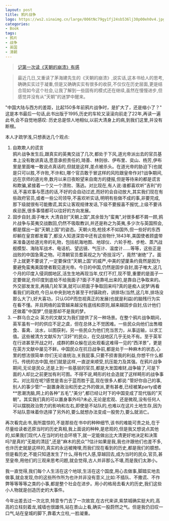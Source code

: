 ```yaml
---
layout: post
title: 鸦片战争
logo: https://ws2.sinaimg.cn/large/006tNc79gy1fj24sb536lj30p00eh0v4.jpg
categories:
- Book
tags:
- 鸦片
- 战争
- 英国
- 清朝
---
```


> [记第一次读《天朝的崩溃》有感](https://luolinjia.com/cn/2013/11/Qing-Dynasty/)

> 最近几日,又重读了茅海建先生的《天朝的崩溃》,说实话,这本书给人的思考,确确实实过于凝重,但是又确确实实有很多的收获,不仅仅在历史层面,更是结合现如今这个社会,让我了解到一些固有的模式还在继续,虽然在慢慢进步,但感觉并没有从"天朝"的迷梦中醒来。

"中国大陆与西方的差距，比起150多年前鸦片战争时，是扩大了，还是缩小了？" 这是本书最后一句话,此书出版于1995,历史的车轮又滚滚向前走了22年,再读一遍此书,会不自觉地感叹: 历史总是惊人地相似,以前大清身上的病,到我们这里,并没有断根。

本人才疏学浅,只想表达几个观点:

1. 自欺欺人的谎言    
鸦片战争发生后,跟真实的英夷交战了几次,都处于下风,道光帝派出去的官员基本上没有敢讲真话,愿意承担责任的,琦善、林则徐、伊布里、奕山、杨芳,伊布里是里面唯一敢说点真话的,但就是这样,差点被杀头。在道光帝的胁迫下(也就是只可以胜,不许败,不许和),哪个官员敢于冒这样的风险跟皇帝作对?战争期间,远在京师的道光帝,数月以来日夜盼望来自南方的捷报,但是等待来的都是谎言和欺骗,紧接着一个又一个溃败、落逃。对比现在,有人说:谁都喜欢听"吉利"的话,不喜欢事与愿违的话,不好的会自动过滤,而好的会自动放大,其实我们现在有些政府官员,或者一些公司领导,不喜欢听实话,明明有些做不成的事,非要完成,那下级就很有可能撒谎,其实让客观规律发话,下级不要报喜不报忧,上级不要讳疾忌医,很多事情都可以往好的方向发展。
2. 固步自封,面子唯大
大清自封"天朝上国",其余皆为"蛮夷",对很多都不屑一顾,鸦片战争与英夷交战数回,仍然不吸取教训,并还是称之为英夷,多少次与英国照会,都是摆出一副"天朝上国"的姿态。天朝火炮,枪技术不如国外,但一些好的东西却躺在皇宫都发霉了,都没人知道深宫中还有这些物什,1843年,美国使者顾盛带来准备送给道光帝的礼物，包括航海地图、地球仪、六轮手枪、步枪、蒸汽战舰模型、海陆军战术、电话机、望远镜、气压计、温度计......等等，这些正是战败的中国急需之物。可清朝官员耆英视之为“奇技淫巧”，竟然“谢绝”了。面子上就更不要说了,一定要保住"天朝上国"的威严,中美的望厦条约竟然是因为要避免蛮夷美国使者觐见道光帝。今日的中国,仍然是固步自封,面子唯大,这几个月的印度入侵洞朗地区,活生生地再现当年,仗打不打,现不管,重要的是面子一定要做足,你印度到底给不给我面子?面子不是靠吼出来的,是靠自己争取来的。外交部发发言,再搞几轮军演,就可以把面子争取回来吗?真的是痴人说梦!再看看我们的政府,今日从中央到地方甚至于村镇政府，讲排场(当然,这几年,排场没那么大了),好大喜功，只认GDP而忽视真正的发展(也就是利益)的脑残行为实在看不懂。并且网络的监管越来越没有底线和原则,越来越固步自封,估计他们还做着"中国梦",但是那却不是我的梦。
3. 一群乌合之众
英方的文献又为我们提供了另一种场景。在整个鸦片战争期间，英军虽有一时的供应不足之虞，但在总体上不觉困难。一些民众向他们出售粮食、畜禽、淡水，以图获利，另一些民众为他们充当苦力，从事运输，以求工值。这些被清方文献斥为“汉奸”的民众，在交战地区几乎无处不有。至于英军在行进甚至开战之时，成群的群众躲在远处观看这难得一见的“西洋景”，更是在英方文献中屡见不鲜。中国民众在抗日战争前,都是处于一种麻木的状态,心里的想法很简单:你们无论谁统治,关我屁事,只要不损害我的利益,你想干什么都行。传统的古中国,他们就是这样,一直逆来顺受,抗压能力及其强。在鸦片战争期间,无论是民众,还是上到一些基层的官员,都是大发国难财,战争输了,可是下面的人却比之前更加有利可图。不得不说,畸形的社会造就了这样畸形的战争事实。对比现在呢?感觉是青出于蓝而胜于蓝,现在很多人都说:"管好你自己的事,别人的事少管!"一副置身政治和历史之外的做派,更有甚者,已经被某party或者**思潮洗脑,网上的各种"五毛","美分",都已经让时下的中国变成了现代版的"天朝"。其实我们真的可以置身事外吗?未必,无论是宏观、还是微观,没有任何人可以摆脱政治势力的影响和左右,即使是不站队的,也难以在这片土地生存,因为不站队意味着你选择了另外的,要么就想办法变成一股势力,要么就消亡。

再次看完此书,我所震惊的,不是那些在书中的种种细节,该书的难能可贵之处,在于尽量给读者还原当时的历史真相,我上面说的种种,是悲观的,但是我又想说点其他的,如果我们现代人在当时的社会环境下,就一定能做出比大清更好地决定和决策吗?是真的"无能的清廷",还是"麻木的民众"?估计如果是我,我也许跟他们也差不多,也许历史就是这样的,真实的永远被掩埋,而我们现在看到的历史,都是我们的臆想。但是看历史,不能只知道发生了什么,得有代入感,穿越回去,成为当时的民众,官员,甚至皇帝,用他们的三观来思考问题,就会觉得,古人并非那么不堪,而是我们太渺小。

我一直觉得,我们每个人生活在这个地球,生活在这个国度,用心去做事,脚踏实地去做事,就会发现,你的这些所作所为也许并非没有意义,比如:不插队、不撒谎、不作弊等等等等之类的小事,都是整个社会在进步。用小的格局去看大的历史,我们这些小人物就是创造历史的大事件。

今年出差去过一次北京,特意专门去了一次故宫,在古代来讲,紫禁城确实挺大的,高高的立柱刻着龙,城墙也很雄伟,站在景山上看,确实一股蔚然之气。但是我仍旧叹一口气,站在皇城的脚下,靠着大立柱,一脸凝重。